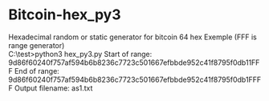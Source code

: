 # Bitcoin-hex_py3
Hexadecimal random or static generator for bitcoin 64 hex 
Exemple (FFF is range  generator) <br>
C:\test>python3 hex_py3.py
Start of range: 9d86f60240f757af594b6b8236c7723c501667efbbde952c41f8795f0db11FFF
End of range: 9d86f60240f757af594b6b8236c7723c501667efbbde952c41f8795f0db1FFFF
Output filename: as1.txt
